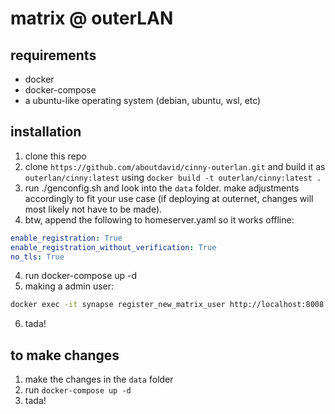 # matrix @ outerLAN

## requirements
- docker
- docker-compose
- a ubuntu-like operating system (debian, ubuntu, wsl, etc)

## installation
1. clone this repo
2. clone `https://github.com/aboutdavid/cinny-outerlan.git` and build it as `outerlan/cinny:latest` using `docker build -t outerlan/cinny:latest .`
2. run ./genconfig.sh and look into the `data` folder. make adjustments accordingly to fit your use case (if deploying at outernet, changes will most likely not have to be made).
3. btw, append the following to homeserver.yaml so it works offline:
```yaml
enable_registration: True
enable_registration_without_verification: True
no_tls: True
```
4. run docker-compose up -d
5. making a admin user:
```bash
docker exec -it synapse register_new_matrix_user http://localhost:8008 -c /data/homeserver.yaml
```
6. tada!

## to make changes
1. make the changes in the `data` folder
2. run `docker-compose up -d`
3. tada!